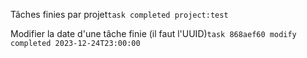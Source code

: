 Tâches finies par projet`task completed project:test`

Modifier la date d'une tâche finie (il faut l'UUID)`task 868aef60 modify completed 2023-12-24T23:00:00`
